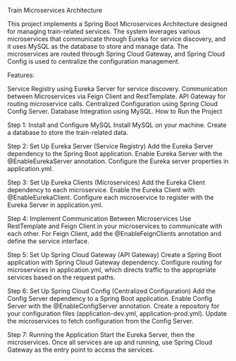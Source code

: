 Train Microservices Architecture

This project implements a Spring Boot Microservices Architecture designed for managing train-related services. The system leverages various microservices that communicate through Eureka for service discovery, and it uses MySQL as the database to store and manage data. The microservices are routed through Spring Cloud Gateway, and Spring Cloud Config is used to centralize the configuration management.

Features:

Service Registry using Eureka Server for service discovery.
Communication between Microservices via Feign Client and RestTemplate.
API Gateway for routing microservice calls.
Centralized Configuration using Spring Cloud Config Server.
Database Integration using MySQL.
How to Run the Project

Step 1: Install and Configure MySQL
Install MySQL on your machine.
Create a database to store the train-related data.

Step 2: Set Up Eureka Server (Service Registry)
Add the Eureka Server dependency to the Spring Boot application.
Enable Eureka Server with the @EnableEurekaServer annotation.
Configure the Eureka server properties in application.yml.

Step 3: Set Up Eureka Clients (Microservices)
Add the Eureka Client dependency to each microservice.
Enable the Eureka Client with @EnableEurekaClient.
Configure each microservice to register with the Eureka Server in application.yml.

Step 4: Implement Communication Between Microservices
Use RestTemplate and Feign Client in your microservices to communicate with each other.
For Feign Client, add the @EnableFeignClients annotation and define the service interface.

Step 5: Set Up Spring Cloud Gateway (API Gateway)
Create a Spring Boot application with Spring Cloud Gateway dependency.
Configure routing for microservices in application.yml, which directs traffic to the appropriate services based on the request paths.

Step 6: Set Up Spring Cloud Config (Centralized Configuration)
Add the Config Server dependency to a Spring Boot application.
Enable Config Server with the @EnableConfigServer annotation.
Create a repository for your configuration files (application-dev.yml, application-prod.yml).
Update the microservices to fetch configuration from the Config Server.

Step 7: Running the Application
Start the Eureka Server, then the microservices.
Once all services are up and running, use Spring Cloud Gateway as the entry point to access the services.
